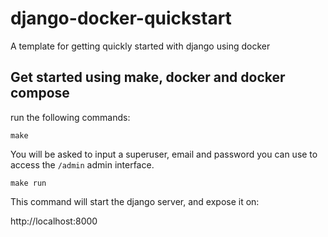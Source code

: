 # django-docker-quickstart
A template for getting quickly started with django using docker


## Get started using make, docker and docker compose
run the following commands:

	make

You will be asked to input a superuser, email and password you can use to access the `/admin` admin interface.

	make run

This command will start the django server, and expose it on:

http://localhost:8000
